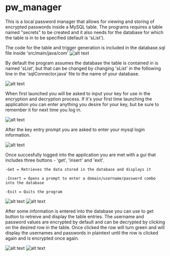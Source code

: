 # pw_manager

This is a local password manager that allows for viewing and storing of encrypted passwords inside a MySQL table. The programs requires a table named "secrets" to be created and it also needs for the database for which the table is in to be specified (default is 'sList'). 


The code for the table and trigger generation is included in the database.sql file inside 'src/main/java/com'
![alt text](https://i.ibb.co/HTMtnbF/table.png)


By default the program assumes the database the table is contained in is named 'sList', but that can be changed by changing 'sList' in the following line in the 'sqlConnector.java' file to the name of your database.

![alt text](https://i.ibb.co/MPvMtcS/db-name.png)


When first launched you will be asked to input your key for use in the encryption and decryption process. If it's your first time launching the application you can enter anything you desire for your key, but be sure to remember it for next time you log in.

![alt text](https://i.ibb.co/2dQ4nbq/key-entry.png)


After the key entry prompt you are asked to enter your mysql login information.

![alt text](https://i.ibb.co/6rpSvnR/mysql-login.png)

Once succesfully logged into the application you are met with a gui that includes three buttons - 'get', 'insert' and 'exit'.
    
    -Get = Retrieves the data stored in the database and displays it
    
    -Insert = Opens a prompt to enter a domain/username/password combo into the database
    
    -Exit = Quits the program


![alt text](https://i.ibb.co/Fs39Fh2/pw-manager.png) ![alt text](https://i.ibb.co/vvxksZL/insert-shot.png)

After some information is entered into the database you can use to get button to retreive and display the table entries. The username and password values are encrypted by default and can be decrypted by clicking on the desired row in the table. Once clicked the row will turn green and will display the usernames and passwords in plaintext until the row is clicked again and is encrypted once again.


![alt text](https://i.ibb.co/Gn93Rh0/encrypted.png) ![alt text](https://i.ibb.co/54vFb9v/unencrypted.png)



